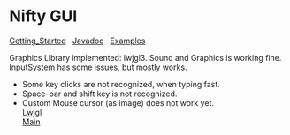 # Nifty GUI

[Getting_Started](../documentation/Getting_Started.md) &nbsp; [Javadoc](../documentation/Getting_Started.md) &nbsp; [Examples](../documentation/Getting_Started.md)

Graphics Library implemented: lwjgl3.
Sound and Graphics is working fine.
InputSystem has some issues, but mostly works.
- Some key clicks are not recognized, when typing fast.
- Space-bar and shift key is not recognized.
- Custom Mouse cursor (as image) does not work yet.
<br>[Lwjgl](https://lwjgl.org/)
<br>[Main](../README.md)
